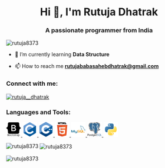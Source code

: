 <h1 align="center">Hi 👋, I'm Rutuja Dhatrak</h1>
<h3 align="center">A passionate programmer from India</h3>

<p align="left"> <img src="https://komarev.com/ghpvc/?username=rutuja8373&label=Profile%20views&color=0e75b6&style=flat" alt="rutuja8373" /> </p>

- 🌱 I’m currently learning **Data Structure**

- 📫 How to reach me **rutujababasahebdhatrak@gmail.com**

<h3 align="left">Connect with me:</h3>
<p align="left">
<a href="https://instagram.com/rutuja__dhatrak" target="blank"><img align="center" src="https://raw.githubusercontent.com/rahuldkjain/github-profile-readme-generator/master/src/images/icons/Social/instagram.svg" alt="rutuja__dhatrak" height="30" width="40" /></a>
</p>

<h3 align="left">Languages and Tools:</h3>
<p align="left"> <a href="https://getbootstrap.com" target="_blank" rel="noreferrer"> <img src="https://raw.githubusercontent.com/devicons/devicon/master/icons/bootstrap/bootstrap-plain-wordmark.svg" alt="bootstrap" width="40" height="40"/> </a> <a href="https://www.cprogramming.com/" target="_blank" rel="noreferrer"> <img src="https://raw.githubusercontent.com/devicons/devicon/master/icons/c/c-original.svg" alt="c" width="40" height="40"/> </a> <a href="https://www.w3schools.com/cpp/" target="_blank" rel="noreferrer"> <img src="https://raw.githubusercontent.com/devicons/devicon/master/icons/cplusplus/cplusplus-original.svg" alt="cplusplus" width="40" height="40"/> </a> <a href="https://www.w3.org/html/" target="_blank" rel="noreferrer"> <img src="https://raw.githubusercontent.com/devicons/devicon/master/icons/html5/html5-original-wordmark.svg" alt="html5" width="40" height="40"/> </a> <a href="https://www.mysql.com/" target="_blank" rel="noreferrer"> <img src="https://raw.githubusercontent.com/devicons/devicon/master/icons/mysql/mysql-original-wordmark.svg" alt="mysql" width="40" height="40"/> </a> <a href="https://www.postgresql.org" target="_blank" rel="noreferrer"> <img src="https://raw.githubusercontent.com/devicons/devicon/master/icons/postgresql/postgresql-original-wordmark.svg" alt="postgresql" width="40" height="40"/> </a> <a href="https://www.python.org" target="_blank" rel="noreferrer"> <img src="https://raw.githubusercontent.com/devicons/devicon/master/icons/python/python-original.svg" alt="python" width="40" height="40"/> </a> </p>

<p><img align="left" src="https://github-readme-stats.vercel.app/api/top-langs?username=rutuja8373&show_icons=true&locale=en&layout=compact" alt="rutuja8373" /></p>

<p>&nbsp;<img align="center" src="https://github-readme-stats.vercel.app/api?username=rutuja8373&show_icons=true&locale=en" alt="rutuja8373" /></p>

<p><img align="center" src="https://github-readme-streak-stats.herokuapp.com/?user=rutuja8373&" alt="rutuja8373" /></p>
